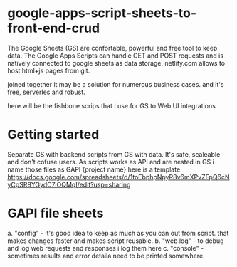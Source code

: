 # google-apps-script-sheets-to-front-end-crud

The Google Sheets (GS) are confortable, powerful and free tool to keep data.
The Google Apps Scripts can handle GET and POST requests and is natively connected to google sheets as data storage.
netlify.com allows to host html+js pages from git.

joined together it may be a solution for numerous business cases.
and it's free, serverles and robust.

here will be the fishbone scrips that I use for GS to Web UI integrations

# Getting started
Separate GS with backend scripts from GS with data. It's safe, scaleable and don't cofuse users.
As scripts works as API and are nested in GS i name those files as GAPI {project name}
here is a template 
https://docs.google.com/spreadsheets/d/1toEbphpNpyR8v6mXPvZFpQ6cNyCpSR8YGydC7iOQMqI/edit?usp=sharing

# GAPI file sheets
a. "config" - it's good idea to keep as much as you can out from script. that makes changes faster and makes script reusable.
b. "web log" - to debug and log web requests and responses i log them here
c. "console" - sometimes results and error detaila need to be printed somewhere.


